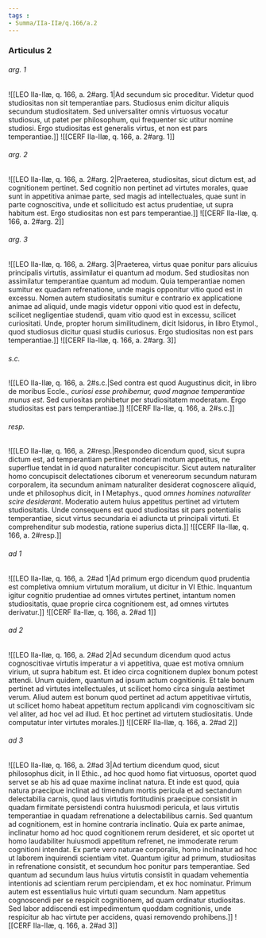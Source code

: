 ```yaml
---
tags : 
- Summa/IIa-IIæ/q.166/a.2
---
```


### Articulus 2

###### arg. 1
![[LEO IIa-IIæ, q. 166, a. 2#arg. 1|Ad secundum sic proceditur. Videtur quod studiositas non sit temperantiae pars. Studiosus enim dicitur aliquis secundum studiositatem. Sed universaliter omnis virtuosus vocatur studiosus, ut patet per philosophum, qui frequenter sic utitur nomine studiosi. Ergo studiositas est generalis virtus, et non est pars temperantiae.]]
![[CERF IIa-IIæ, q. 166, a. 2#arg. 1]]

###### arg. 2
![[LEO IIa-IIæ, q. 166, a. 2#arg. 2|Praeterea, studiositas, sicut dictum est, ad cognitionem pertinet. Sed cognitio non pertinet ad virtutes morales, quae sunt in appetitiva animae parte, sed magis ad intellectuales, quae sunt in parte cognoscitiva, unde et sollicitudo est actus prudentiae, ut supra habitum est. Ergo studiositas non est pars temperantiae.]]
![[CERF IIa-IIæ, q. 166, a. 2#arg. 2]]

###### arg. 3
![[LEO IIa-IIæ, q. 166, a. 2#arg. 3|Praeterea, virtus quae ponitur pars alicuius principalis virtutis, assimilatur ei quantum ad modum. Sed studiositas non assimilatur temperantiae quantum ad modum. Quia temperantiae nomen sumitur ex quadam refrenatione, unde magis opponitur vitio quod est in excessu. Nomen autem studiositatis sumitur e contrario ex applicatione animae ad aliquid, unde magis videtur opponi vitio quod est in defectu, scilicet negligentiae studendi, quam vitio quod est in excessu, scilicet curiositati. Unde, propter horum similitudinem, dicit Isidorus, in libro Etymol., quod studiosus dicitur quasi studiis curiosus. Ergo studiositas non est pars temperantiae.]]
![[CERF IIa-IIæ, q. 166, a. 2#arg. 3]]

###### s.c.
![[LEO IIa-IIæ, q. 166, a. 2#s.c.|Sed contra est quod Augustinus dicit, in libro de moribus Eccle., *curiosi esse prohibemur, quod magnae temperantiae munus est*. Sed curiositas prohibetur per studiositatem moderatam. Ergo studiositas est pars temperantiae.]]
![[CERF IIa-IIæ, q. 166, a. 2#s.c.]]

###### resp.
![[LEO IIa-IIæ, q. 166, a. 2#resp.|Respondeo dicendum quod, sicut supra dictum est, ad temperantiam pertinet moderari motum appetitus, ne superflue tendat in id quod naturaliter concupiscitur. Sicut autem naturaliter homo concupiscit delectationes ciborum et venereorum secundum naturam corporalem, ita secundum animam naturaliter desiderat cognoscere aliquid, unde et philosophus dicit, in I Metaphys., quod *omnes homines naturaliter scire desiderant*. Moderatio autem huius appetitus pertinet ad virtutem studiositatis. Unde consequens est quod studiositas sit pars potentialis temperantiae, sicut virtus secundaria ei adiuncta ut principali virtuti. Et comprehenditur sub modestia, ratione superius dicta.]]
![[CERF IIa-IIæ, q. 166, a. 2#resp.]]

###### ad 1
![[LEO IIa-IIæ, q. 166, a. 2#ad 1|Ad primum ergo dicendum quod prudentia est completiva omnium virtutum moralium, ut dicitur in VI Ethic. Inquantum igitur cognitio prudentiae ad omnes virtutes pertinet, intantum nomen studiositatis, quae proprie circa cognitionem est, ad omnes virtutes derivatur.]]
![[CERF IIa-IIæ, q. 166, a. 2#ad 1]]

###### ad 2
![[LEO IIa-IIæ, q. 166, a. 2#ad 2|Ad secundum dicendum quod actus cognoscitivae virtutis imperatur a vi appetitiva, quae est motiva omnium virium, ut supra habitum est. Et ideo circa cognitionem duplex bonum potest attendi. Unum quidem, quantum ad ipsum actum cognitionis. Et tale bonum pertinet ad virtutes intellectuales, ut scilicet homo circa singula aestimet verum. Aliud autem est bonum quod pertinet ad actum appetitivae virtutis, ut scilicet homo habeat appetitum rectum applicandi vim cognoscitivam sic vel aliter, ad hoc vel ad illud. Et hoc pertinet ad virtutem studiositatis. Unde computatur inter virtutes morales.]]
![[CERF IIa-IIæ, q. 166, a. 2#ad 2]]

###### ad 3
![[LEO IIa-IIæ, q. 166, a. 2#ad 3|Ad tertium dicendum quod, sicut philosophus dicit, in II Ethic., ad hoc quod homo fiat virtuosus, oportet quod servet se ab his ad quae maxime inclinat natura. Et inde est quod, quia natura praecipue inclinat ad timendum mortis pericula et ad sectandum delectabilia carnis, quod laus virtutis fortitudinis praecipue consistit in quadam firmitate persistendi contra huiusmodi pericula, et laus virtutis temperantiae in quadam refrenatione a delectabilibus carnis. Sed quantum ad cognitionem, est in homine contraria inclinatio. Quia ex parte animae, inclinatur homo ad hoc quod cognitionem rerum desideret, et sic oportet ut homo laudabiliter huiusmodi appetitum refrenet, ne immoderate rerum cognitioni intendat. Ex parte vero naturae corporalis, homo inclinatur ad hoc ut laborem inquirendi scientiam vitet. Quantum igitur ad primum, studiositas in refrenatione consistit, et secundum hoc ponitur pars temperantiae. Sed quantum ad secundum laus huius virtutis consistit in quadam vehementia intentionis ad scientiam rerum percipiendam, et ex hoc nominatur. Primum autem est essentialius huic virtuti quam secundum. Nam appetitus cognoscendi per se respicit cognitionem, ad quam ordinatur studiositas. Sed labor addiscendi est impedimentum quoddam cognitionis, unde respicitur ab hac virtute per accidens, quasi removendo prohibens.]]
![[CERF IIa-IIæ, q. 166, a. 2#ad 3]]

